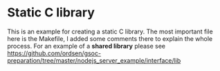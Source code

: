 # Static C library
This is an example for creating a static C library. The most important file here is the Makefile, 
I added some comments there to explain the whole process.
For an example of a <b>shared library</b> please see https://github.com/ordsen/gsoc-preparation/tree/master/nodejs_server_example/interface/lib
